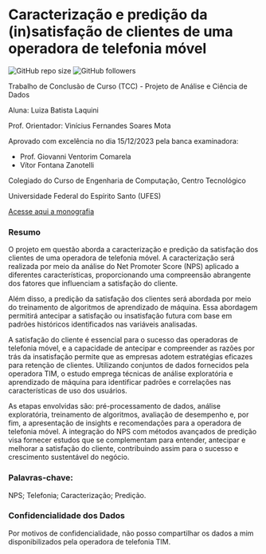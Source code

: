 # Caracterização e predição da (in)satisfação de clientes de uma operadora de telefonia móvel

![GitHub repo size](https://img.shields.io/github/repo-size/luizalaquini/NPS-Analysis-plus-Detractors-Prediction)
![GitHub followers](https://img.shields.io/github/followers/luizalaquini?label=Follow&style=social)

Trabalho de Conclusão de Curso (TCC) - Projeto de Análise e Ciência de Dados

Aluna: Luiza Batista Laquini

Prof. Orientador: Vinícius Fernandes Soares Mota

Aprovado com excelência no dia 15/12/2023 pela banca examinadora:
- Prof. Giovanni Ventorim Comarela
- Vítor Fontana Zanotelli

Colegiado do Curso de Engenharia de Computação, Centro Tecnológico

Universidade Federal do Espírito Santo (UFES)

[Acesse aqui a monografia](http://www.inf.ufes.br/~vinicius.mota/docs/2023-2-PG2-Luiza_Batista_Laquini.pdf)

### Resumo

O projeto em questão aborda a caracterização e predição da satisfação dos clientes de uma operadora de telefonia móvel. A caracterização será realizada por meio da análise do Net Promoter Score (NPS) aplicado a diferentes características, proporcionando uma compreensão abrangente dos fatores que influenciam a satisfação do cliente.

Além disso, a predição da satisfação dos clientes será abordada por meio do treinamento de algoritmos de aprendizado de máquina. Essa abordagem permitirá antecipar a satisfação ou insatisfação futura com base em padrões históricos identificados nas variáveis analisadas.

A satisfação do cliente é essencial para o sucesso das operadoras de telefonia móvel, e a capacidade de antecipar e compreender as razões por trás da insatisfação permite que as empresas adotem estratégias eficazes para retenção de clientes. Utilizando conjuntos de dados fornecidos pela operadora TIM, o estudo emprega técnicas de análise exploratória e aprendizado de máquina para identificar padrões e correlações nas características de uso dos usuários.

As etapas envolvidas são: pré-processamento de dados, análise exploratória, treinamento de algoritmos, avaliação de desempenho e, por fim, a apresentação de insights e
recomendações para a operadora de telefonia móvel. A integração do NPS com métodos avançados de predição visa fornecer estudos que se complementam para entender, antecipar e melhorar a satisfação do cliente, contribuindo assim para o sucesso e crescimento sustentável do negócio.

### Palavras-chave: 
NPS; Telefonia; Caracterização; Predição.

### Confidencialidade dos Dados

Por motivos de confidencialidade, não posso compartilhar os dados a mim disponibilizados pela operadora de telefonia TIM.

